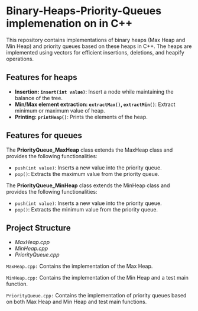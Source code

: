 # Binary-Heaps-Priority-Queues implemenation on in C++

This repository contains implementations of binary heaps (Max Heap and Min Heap) and priority queues based on these heaps in C++. The heaps are implemented using vectors for efficient insertions, deletions, and heapify operations.

## Features for heaps
- **Insertion: `insert(int value)`**:  Insert a node while maintaining the balance of the tree.
- **Min/Max element extraction: `extractMax()`, `extractMin()`**: Extract minimum or maximum value of heap.
- **Printing: `printHeap()`**:  Prints the elements of the heap.
  
## Features for queues
The **PriorityQueue_MaxHeap** class extends the MaxHeap class and provides the following functionalities:
- `push(int value)`: Inserts a new value into the priority queue.
- `pop()`: Extracts the maximum value from the priority queue.

The **PriorityQueue_MinHeap** class extends the MinHeap class and provides the following functionalities:
- `push(int value)`: Inserts a new value into the priority queue.
- `pop()`: Extracts the minimum value from the priority queue.


**Project Structure**
-----------

- *MaxHeap.cpp*
- *MinHeap.cpp*
- *PriorityQueue.cpp*

  
`MaxHeap.cpp:` Contains the implementation of the Max Heap.

`MinHeap.cpp:` Contains the implementation of the Min Heap and a test main function.

`PriorityQueue.cpp:` Contains the implementation of priority queues based on both Max Heap and Min Heap and test main functions.
